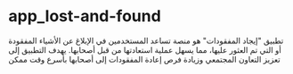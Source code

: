 # app_lost-and-found
تطبيق "إيجاد المفقودات" هو منصة تساعد المستخدمين في الإبلاغ عن الأشياء المفقودة أو التي تم العثور عليها، مما يسهل عملية استعادتها من قبل أصحابها. يهدف التطبيق إلى تعزيز التعاون المجتمعي وزيادة فرص إعادة المفقودات إلى أصحابها بأسرع وقت ممكن
